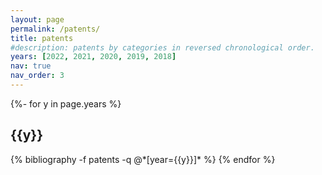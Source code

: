 ```yaml
---
layout: page
permalink: /patents/
title: patents
#description: patents by categories in reversed chronological order.
years: [2022, 2021, 2020, 2019, 2018]
nav: true
nav_order: 3
---
```

<!-- _pages/patents.md -->

<div class="publications">
{%- for y in page.years %}
  <h2 class="year">{{y}}</h2>
  {% bibliography -f patents -q @*[year={{y}}]* %}
{% endfor %}

</div>
